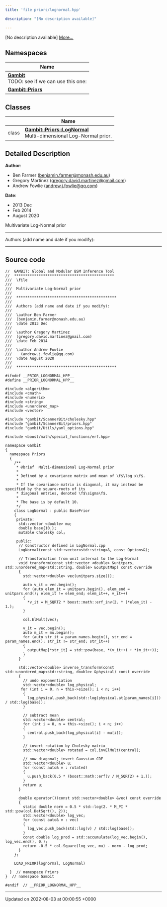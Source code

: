```yaml
---
title: 'file priors/lognormal.hpp'

description: "[No description available]"

---
```







[No description available] [More...](#detailed-description)

## Namespaces

| Name           |
| -------------- |
| **[Gambit](/documentation/code/gambit_sphinx/namespaces/namespacegambit/)** <br>TODO: see if we can use this one:  |
| **[Gambit::Priors](/documentation/code/gambit_sphinx/namespaces/namespacegambit_1_1priors/)**  |

## Classes

|                | Name           |
| -------------- | -------------- |
| class | **[Gambit::Priors::LogNormal](/documentation/code/gambit_sphinx/classes/classgambit_1_1priors_1_1lognormal/)** <br>Multi-dimensional Log-Normal prior.  |

## Detailed Description


**Author**: 

  * Ben Farmer ([benjamin.farmer@monash.edu.au](mailto:benjamin.farmer@monash.edu.au)) 
  * Gregory Martinez ([gregory.david.martinez@gmail.com](mailto:gregory.david.martinez@gmail.com)) 
  * Andrew Fowlie ([andrew.j.fowlie@qq.com](mailto:andrew.j.fowlie@qq.com)) 


**Date**: 

  * 2013 Dec
  * Feb 2014
  * August 2020


Multivariate Log-Normal prior



------------------

Authors (add name and date if you modify):



------------------




## Source code

```
//  GAMBIT: Global and Modular BSM Inference Tool
//  *********************************************
///  \file
///
///  Multivariate Log-Normal prior
///
///  *********************************************
///
///  Authors (add name and date if you modify):
///
///  \author Ben Farmer
///  (benjamin.farmer@monash.edu.au)
///  \date 2013 Dec
///
///  \author Gregory Martinez
///  (gregory.david.martinez@gmail.com)
///  \date Feb 2014
///
///  \author Andrew Fowlie
///    (andrew.j.fowlie@qq.com)
///  \date August 2020
///
///  *********************************************

#ifndef __PRIOR_LOGNORMAL_HPP__
#define __PRIOR_LOGNORMAL_HPP__

#include <algorithm>
#include <cmath>
#include <numeric>
#include <string>
#include <unordered_map>
#include <vector>

#include "gambit/ScannerBit/cholesky.hpp"
#include "gambit/ScannerBit/priors.hpp"
#include "gambit/Utils/yaml_options.hpp"

#include <boost/math/special_functions/erf.hpp>

namespace Gambit
{
  namespace Priors
  {
    /**
     * @brief  Multi-dimensional Log-Normal prior
     *
     * Defined by a covariance matrix and mean of \f$\log x\f$.
     *
     * If the covariance matrix is diagonal, it may instead be specified by the square-roots of its
     * diagonal entries, denoted \f$\sigma\f$.
     *
     * The base is by default 10.
     */
    class LogNormal : public BasePrior
    {
     private:
      std::vector <double> mu;
      double base{10.};
      mutable Cholesky col;

     public:
      // Constructor defined in LogNormal.cpp
      LogNormal(const std::vector<std::string>&, const Options&);

      // Transformation from unit interval to the Log-Normal
      void transform(const std::vector <double> &unitpars, std::unordered_map<std::string, double> &outputMap) const override
      {
        std::vector<double> vec(unitpars.size());

        auto v_it = vec.begin();
        for (auto elem_it = unitpars.begin(), elem_end = unitpars.end(); elem_it != elem_end; elem_it++, v_it++)
        {
          *v_it = M_SQRT2 * boost::math::erf_inv(2. * (*elem_it) - 1.);
        }

        col.ElMult(vec);

        v_it = vec.begin();
        auto m_it = mu.begin();
        for (auto str_it = param_names.begin(), str_end = param_names.end(); str_it != str_end; str_it++)
        {
          outputMap[*str_it] = std::pow(base, *(v_it++) + *(m_it++));
        }
      }

      std::vector<double> inverse_transform(const std::unordered_map<std::string, double> &physical) const override
      {
        // undo exponentiation
        std::vector<double> log_physical;
       for (int i = 0, n = this->size(); i < n; i++)
        {
          log_physical.push_back(std::log(physical.at(param_names[i])) / std::log(base));
        }

        // subtract mean
        std::vector<double> central;
        for (int i = 0, n = this->size(); i < n; i++)
        {
          central.push_back(log_physical[i] - mu[i]);
        }

        // invert rotation by Cholesky matrix
        std::vector<double> rotated = col.invElMult(central);

        // now diagonal; invert Gaussian CDF
        std::vector<double> u;
        for (const auto& v : rotated)
        {
          u.push_back(0.5 * (boost::math::erf(v / M_SQRT2) + 1.));
        }
        return u;
      }

      double operator()(const std::vector<double> &vec) const override
      {
        static double norm = 0.5 * std::log(2. * M_PI * std::pow(col.DetSqrt(), 2));
        std::vector<double> log_vec;
        for (const auto& v : vec)
        {
          log_vec.push_back(std::log(v) / std::log(base));
        }
        const double log_prod = std::accumulate(log_vec.begin(), log_vec.end(), 0.);
        return -0.5 * col.Square(log_vec, mu) - norm - log_prod;
      }
    };

    LOAD_PRIOR(lognormal, LogNormal)

  }  // namespace Priors
}  // namespace Gambit

#endif  // __PRIOR_LOGNORMAL_HPP__
```


-------------------------------

Updated on 2022-08-03 at 00:00:55 +0000
